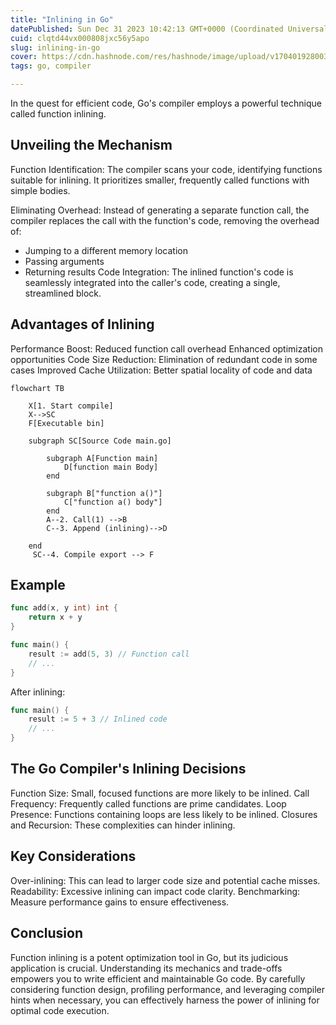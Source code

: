```yaml
---
title: "Inlining in Go"
datePublished: Sun Dec 31 2023 10:42:13 GMT+0000 (Coordinated Universal Time)
cuid: clqtd44vx000808jxc56y5apo
slug: inlining-in-go
cover: https://cdn.hashnode.com/res/hashnode/image/upload/v1704019280035/4a0bf6cf-52a0-42e2-85e7-03d8be72a658.jpeg
tags: go, compiler

---
```





In the quest for efficient code, Go's compiler employs a powerful technique called function inlining.

## Unveiling the Mechanism

Function Identification: The compiler scans your code, identifying functions suitable for inlining. It prioritizes smaller, frequently called functions with simple bodies.

Eliminating Overhead: Instead of generating a separate function call, the compiler replaces the call with the function's code, removing the overhead of:

- Jumping to a different memory location
- Passing arguments
- Returning results
Code Integration: The inlined function's code is seamlessly integrated into the caller's code, creating a single, streamlined block.

## Advantages of Inlining

Performance Boost:
Reduced function call overhead
Enhanced optimization opportunities
Code Size Reduction: Elimination of redundant code in some cases
Improved Cache Utilization: Better spatial locality of code and data

```mermaid
flowchart TB

    X[1. Start compile]
    X-->SC
    F[Executable bin] 

    subgraph SC[Source Code main.go]
        
        subgraph A[Function main]
            D[function main Body]
        end  

        subgraph B["function a()"]
            C["function a() body"]
        end 
        A--2. Call(1) -->B
        C--3. Append (inlining)-->D
       
    end
     SC--4. Compile export --> F

```
## Example

```go
func add(x, y int) int {
    return x + y
}

func main() {
    result := add(5, 3) // Function call
    // ...
}
```
After inlining:

```go
func main() {
    result := 5 + 3 // Inlined code
    // ...
}
```
## The Go Compiler's Inlining Decisions

Function Size: Small, focused functions are more likely to be inlined.
Call Frequency: Frequently called functions are prime candidates.
Loop Presence: Functions containing loops are less likely to be inlined.
Closures and Recursion: These complexities can hinder inlining.

## Key Considerations

Over-inlining: This can lead to larger code size and potential cache misses.
Readability: Excessive inlining can impact code clarity.
Benchmarking: Measure performance gains to ensure effectiveness.
## Conclusion

Function inlining is a potent optimization tool in Go, but its judicious application is crucial. Understanding its mechanics and trade-offs empowers you to write efficient and maintainable Go code. By carefully considering function design, profiling performance, and leveraging compiler hints when necessary, you can effectively harness the power of inlining for optimal code execution.
